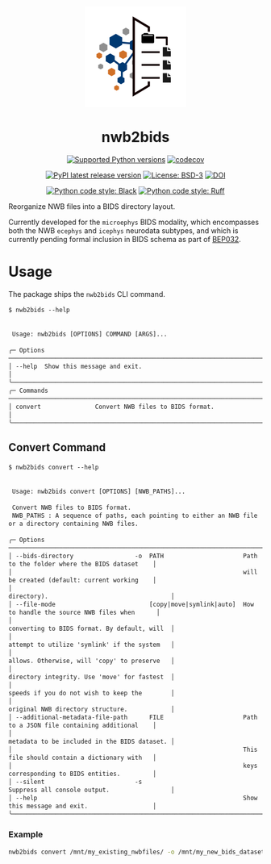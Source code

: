 <p align="center">
  <picture>
    <source media="(prefers-color-scheme: dark)" srcset="https://raw.githubusercontent.com/con/nwb2bids/main/assets/nwb2bids-color-dark.svg">
    <source media="(prefers-color-scheme: light)" srcset="https://raw.githubusercontent.com/con/nwb2bids/main/assets/nwb2bids-color.svg">
    <img alt="nwb2bids logo" src="https://raw.githubusercontent.com/con/nwb2bids/main/assets/nwb2bids-color.svg" width="200">
  </picture>

  <h1 align="center">nwb2bids</h1>
  <p align="center">
    <a href="https://pypi.org/project/nwb2bids/"><img alt="Supported Python versions" src="https://img.shields.io/pypi/pyversions/nwb2bids.svg"></a>
    <a href="https://codecov.io/github/con/nwb2bids?branch=main"><img alt="codecov" src="https://codecov.io/github/con/nwb2bids/coverage.svg?branch=main"></a>
  </p>
  <p align="center">
    <a href="https://pypi.org/project/nwb2bids/"><img alt="PyPI latest release version" src="https://badge.fury.io/py/nwb2bids.svg?id=py&kill_cache=1"></a>
    <a href="https://github.com/con/nwb2bids/blob/main/LICENSE.txt"><img alt="License: BSD-3" src="https://img.shields.io/pypi/l/nwb2bids.svg"></a>
    <a href="https://doi.org/10.5281/zenodo.17148059"><img src="https://zenodo.org/badge/765478037.svg" alt="DOI"></a>
  </p>
  <p align="center">
    <a href="https://github.com/psf/black"><img alt="Python code style: Black" src="https://img.shields.io/badge/python_code_style-black-000000.svg"></a>
    <a href="https://github.com/astral-sh/ruff"><img alt="Python code style: Ruff" src="https://img.shields.io/endpoint?url=https://raw.githubusercontent.com/astral-sh/ruff/main/assets/badge/v2.json"></a>
  </p>
</p>

Reorganize NWB files into a BIDS directory layout.

Currently developed for the `microephys` BIDS modality, which encompasses both the NWB `ecephys` and `icephys` neurodata subtypes, and which is currently pending formal inclusion in BIDS schema as part of [BEP032](https://github.com/bids-standard/bids-specification/pull/1705).

# Usage

The package ships the `nwb2bids` CLI command.

<!-- BEGIN HELP -->
```shell
$ nwb2bids --help

                                                                                                               
 Usage: nwb2bids [OPTIONS] COMMAND [ARGS]...                                                                   
                                                                                                               
╭─ Options ───────────────────────────────────────────────────────────────────────────────────────────────────╮
│ --help  Show this message and exit.                                                                         │
╰─────────────────────────────────────────────────────────────────────────────────────────────────────────────╯
╭─ Commands ──────────────────────────────────────────────────────────────────────────────────────────────────╮
│ convert               Convert NWB files to BIDS format.                                                     │
╰─────────────────────────────────────────────────────────────────────────────────────────────────────────────╯

```
<!-- END HELP -->

## Convert Command

<!-- BEGIN CONVERT HELP -->
```shell
$ nwb2bids convert --help

                                                                                                               
 Usage: nwb2bids convert [OPTIONS] [NWB_PATHS]...                                                              
                                                                                                               
 Convert NWB files to BIDS format.                                                                             
 NWB_PATHS : A sequence of paths, each pointing to either an NWB file or a directory containing NWB files.     
                                                                                                               
╭─ Options ───────────────────────────────────────────────────────────────────────────────────────────────────╮
│ --bids-directory                 -o  PATH                      Path to the folder where the BIDS dataset    │
│                                                                will be created (default: current working    │
│                                                                directory).                                  │
│ --file-mode                          [copy|move|symlink|auto]  How to handle the source NWB files when      │
│                                                                converting to BIDS format. By default, will  │
│                                                                attempt to utilize 'symlink' if the system   │
│                                                                allows. Otherwise, will 'copy' to preserve   │
│                                                                directory integrity. Use 'move' for fastest  │
│                                                                speeds if you do not wish to keep the        │
│                                                                original NWB directory structure.            │
│ --additional-metadata-file-path      FILE                      Path to a JSON file containing additional    │
│                                                                metadata to be included in the BIDS dataset. │
│                                                                This file should contain a dictionary with   │
│                                                                keys corresponding to BIDS entities.         │
│ --silent                         -s                            Suppress all console output.                 │
│ --help                                                         Show this message and exit.                  │
╰─────────────────────────────────────────────────────────────────────────────────────────────────────────────╯

```
<!-- END CONVERT HELP -->

### Example

```bash
nwb2bids convert /mnt/my_existing_nwbfiles/ -o /mnt/my_new_bids_dataset/
```
